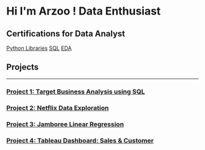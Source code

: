 # Hi I'm Arzoo ! Data Enthusiast

## Certifications for Data Analyst

[Python Libraries](https://moonshot.scaler.com/s/sl/S5H5tOyZM3)
[SQL](https://moonshot.scaler.com/s/sl/UbvSt91s1H)
[EDA](https://moonshot.scaler.com/s/sl/2KNZRl4RqV)

## Projects
-------------------------------------------------------------------------------------------------------------------------------------------------------------
### [ Project 1: Target Business Analysis using SQL](https://github.com/azbaloda/SQL_Target_Analysis)

### [ Project 2: Netflix Data Exploration](https://github.com/azbaloda/Netflix-Data-Exploration-and-Visualisation)

### [ Project 3: Jamboree Linear Regression](https://github.com/azbaloda/Jamboree-Education---Linear-Regression)

### [Project 4: Tableau Dashboard: Sales & Customer](https://public.tableau.com/app/profile/arzoo.baloda/viz/SalesCustomerDashboards_17120333759470/SalesDashboard?publish=yes)
